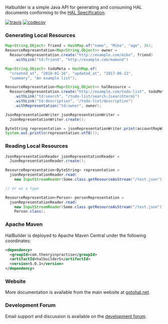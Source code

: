 Halbuilder is a simple Java API for generating and consuming HAL documents conforming to the
[HAL Specification](http://stateless.co/hal_specification.html).

[![travis](https://travis-ci.org/HalBuilder/halbuilder-core.svg?branch=develop)](https://travis-ci.org/HalBuilder/halbuilder-core)
[![codecov](https://codecov.io/gh/HalBuilder/halbuilder-core/branch/develop/graph/badge.svg)](https://codecov.io/gh/HalBuilder/halbuilder-core)

### Generating Local Resources

```java
Map<String,Object> friend = HashMap.of("name", "Mike", "age", 36);
ResourceRepresentation<Map<String,Object>> owner =
  ResourceRepresentation.create("http://example.com/mike", friend)
    .withLink("td:friend", "http://example.com/mamund")

Map<String,Object> todoMeta = HashMap.of(
  "created_at", "2010-01-16", "updated_at", "2017-06-13",
  "summary", "An example list");

ResourceRepresentation<Map<String,Object>> halResource =
  ResourceRepresentation.create("http://example.com/todo-list", todoMeta)
    .withLink("td:search", "/todo-list/search;{searchterm}")
    .withLink("td:description", "/todo-list/description")
    .withRepresentation("td:owner", owner);

JsonRepresentationWriter jsonRepresentationWriter =
  JsonRepresentationWriter.create();

ByteString representation = jsonRepresentationWriter.print(accountRepWithLinks);
System.out.println(representation.utf8());
```

### Reading Local Resources

```java
JsonRepresentationReader jsonRepresentationReader =
  JsonRepresentationReader.create();

ResourceRepresentation<ByteString> representation =
  jsonRepresentationReader.read(
    new InputStreamReader(Some.class.getResourceAsStream("/test.json")));

// or as a type

ResourceRepresentation<Person> personRepresentation =
  jsonRepresentationReader.read(
    new InputStreamReader(Some.class.getResourceAsStream("/test.json")),
    Person.class);

```

### Apache Maven

HalBuilder is deployed to Apache Maven Central under the following coordinates:

```xml
<dependency>
  <groupId>com.theoryinpractise</groupId>
  <artifactId>halbuilder5</artifactId>
  <version>5.0.1</version>
</dependency>
```

### Website

More documentation is available from the main website at [gotohal.net](http://www.gotohal.net/).

### Development Forum

Email support and discussion is available on the [development forum](https://groups.google.com/forum/#!forum/halbuilder-dev).
